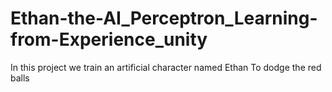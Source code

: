 # Ethan-the-AI_Perceptron_Learning-from-Experience_unity
In this project we train an artificial character named Ethan To dodge the red balls
